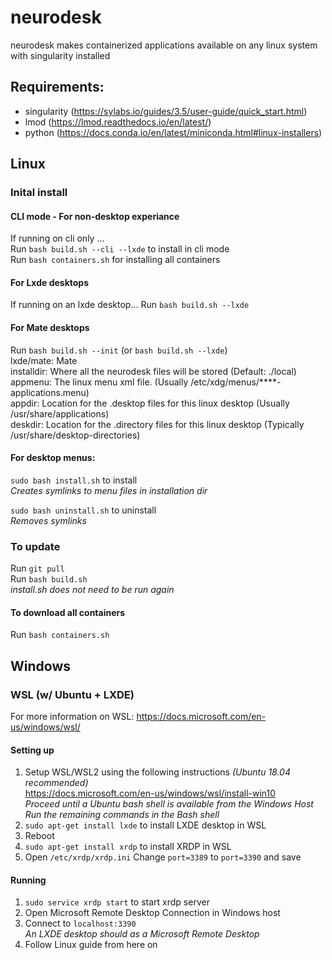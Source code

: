 # neurodesk
neurodesk makes containerized applications available on any linux system with singularity installed

## Requirements:
- singularity (https://sylabs.io/guides/3.5/user-guide/quick_start.html)  
- lmod (https://lmod.readthedocs.io/en/latest/)  
- python (https://docs.conda.io/en/latest/miniconda.html#linux-installers)  

## Linux 
### Inital install
#### CLI mode - For non-desktop experiance  
If running on cli only ...  
Run `bash build.sh --cli --lxde` to install in cli mode  
Run `bash containers.sh` for installing all containers  

#### For Lxde desktops

If running on an lxde desktop...
Run `bash build.sh --lxde`

#### For Mate desktops

Run `bash build.sh --init`  (or `bash build.sh --lxde`)  
lxde/mate: Mate  
installdir: Where all the neurodesk files will be stored (Default: ./local)  
appmenu: The linux menu xml file.  (Usually /etc/xdg/menus/\*\*\*\*-applications.menu)  
appdir: Location for the .desktop files for this linux desktop (Usually /usr/share/applications)  
deskdir: Location for the .directory files for this linux desktop (Typically /usr/share/desktop-directories)  

#### For desktop menus:  

`sudo bash install.sh` to install  
_Creates symlinks to menu files in installation dir_  
  
`sudo bash uninstall.sh` to uninstall  
_Removes symlinks_  

### To update

Run `git pull`  
Run `bash build.sh`  
_install.sh does not need to be run again_

#### To download all containers
Run `bash containers.sh`

## Windows

### WSL (w/ Ubuntu + LXDE)
For more information on WSL: https://docs.microsoft.com/en-us/windows/wsl/  

#### Setting up
1. Setup WSL/WSL2 using the following instructions _(Ubuntu 18.04 recommended)_  
https://docs.microsoft.com/en-us/windows/wsl/install-win10  
_Proceed until a Ubuntu bash shell is available from the Windows Host_  
_Run the remaining commands in the Bash shell_
2. `sudo apt-get install lxde` to install LXDE desktop in WSL
3. Reboot
4. `sudo apt-get install xrdp` to install XRDP in WSL
5. Open `/etc/xrdp/xrdp.ini`
Change `port=3389` to `port=3390` and save

#### Running
1. `sudo service xrdp start` to start xrdp server
2. Open Microsoft Remote Desktop Connection in Windows host
3. Connect to `localhost:3390`  
_An LXDE desktop should as a Microsoft Remote Desktop_  
4. Follow Linux guide from here on
